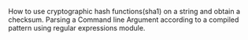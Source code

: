 How to use cryptographic hash functions(sha1) on a string and obtain a checksum.
Parsing a Command line Argument according to a compiled pattern using regular expressions module.
